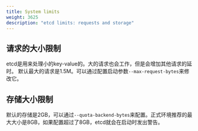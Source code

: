 ```yaml
---
title: System limits
weight: 3625
description: "etcd limits: requests and storage"
---
```


## 请求的大小限制

etcd是用来处理小的key-value的。大的请求也会工作，但是会增加其他请求的延时。
默认最大的请求是1.5M。可以通过配置启动参数`--max-request-bytes`来修改它。

## 存储大小限制

默认的存储是2GB，可以通过`--quota-backend-bytes`来配置。正式环境推荐的最大大小是8GB，如果配置超过了8GB，etcd就会在启动时发出警告。

